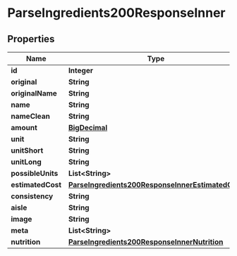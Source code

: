 

# ParseIngredients200ResponseInner

## Properties

Name | Type | Description | Notes
------------ | ------------- | ------------- | -------------
**id** | **Integer** |  | 
**original** | **String** |  | 
**originalName** | **String** |  | 
**name** | **String** |  | 
**nameClean** | **String** |  | 
**amount** | [**BigDecimal**](BigDecimal.md) |  | 
**unit** | **String** |  | 
**unitShort** | **String** |  | 
**unitLong** | **String** |  | 
**possibleUnits** | **List&lt;String&gt;** |  | 
**estimatedCost** | [**ParseIngredients200ResponseInnerEstimatedCost**](ParseIngredients200ResponseInnerEstimatedCost.md) |  | 
**consistency** | **String** |  | 
**aisle** | **String** |  | 
**image** | **String** |  | 
**meta** | **List&lt;String&gt;** |  | 
**nutrition** | [**ParseIngredients200ResponseInnerNutrition**](ParseIngredients200ResponseInnerNutrition.md) |  | 




